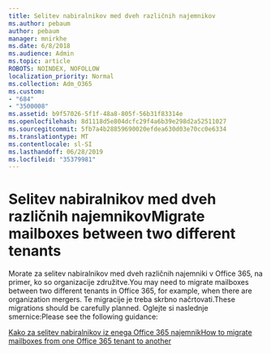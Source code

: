 ```yaml
---
title: Selitev nabiralnikov med dveh različnih najemnikov
ms.author: pebaum
author: pebaum
manager: mnirkhe
ms.date: 6/8/2018
ms.audience: Admin
ms.topic: article
ROBOTS: NOINDEX, NOFOLLOW
localization_priority: Normal
ms.collection: Adm_O365
ms.custom:
- "684"
- "3500008"
ms.assetid: b9f57026-5f1f-48a8-805f-56b31f83314e
ms.openlocfilehash: 8d1118d5e804dcfc29f4a6b39e298d2a52511027
ms.sourcegitcommit: 5fb7a4b28859690020efdea630d03e70cc0e6334
ms.translationtype: MT
ms.contentlocale: sl-SI
ms.lasthandoff: 06/28/2019
ms.locfileid: "35379981"
---
```

# <a name="migrate-mailboxes-between-two-different-tenants"></a><span data-ttu-id="7d2db-102">Selitev nabiralnikov med dveh različnih najemnikov</span><span class="sxs-lookup"><span data-stu-id="7d2db-102">Migrate mailboxes between two different tenants</span></span>

<span data-ttu-id="7d2db-103">Morate za selitev nabiralnikov med dveh različnih najemniki v Office 365, na primer, ko so organizacije združitve.</span><span class="sxs-lookup"><span data-stu-id="7d2db-103">You may need to migrate mailboxes between two different tenants in Office 365, for example, when there are organization mergers.</span></span> <span data-ttu-id="7d2db-104">Te migracije je treba skrbno načrtovati.</span><span class="sxs-lookup"><span data-stu-id="7d2db-104">These migrations should be carefully planned.</span></span> <span data-ttu-id="7d2db-105">Oglejte si naslednje smernice:</span><span class="sxs-lookup"><span data-stu-id="7d2db-105">Please see the following guidance:</span></span>
  
[<span data-ttu-id="7d2db-106">Kako za selitev nabiralnikov iz enega Office 365 najemnik</span><span class="sxs-lookup"><span data-stu-id="7d2db-106">How to migrate mailboxes from one Office 365 tenant to another</span></span>](https://support.office.com/article/how-to-migrate-mailboxes-from-one-office-365-tenant-to-another-65af7d77-3e79-44d4-9173-04fd991358b7)
  